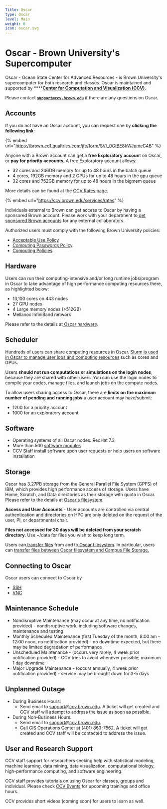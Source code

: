 ```yaml
---
Title: Oscar
type: Oscar
level: Main
weight: 0
icon: oscar.svg
---
```


# Oscar - Brown University's Supercomputer

Oscar - Ocean State Center for Advanced Resources - is Brown University's supercomputer for both research and classes. Oscar is maintained and supported by ****[**Center for Computation and Visualization \(CCV\)**](https://ccv.brown.edu/). 

Please contact [**`support@ccv.brown.edu`**](mailto:support@ccv.brown.edu) if there are any questions on Oscar.

## Accounts

 If you do not have an Oscar account, you can request one by **clicking the following link**:

{% embed url="https://brown.co1.qualtrics.com/jfe/form/SV\_0GtBE8kWJpmeG4B" %}

Anyone with a Brown account can get a **free Exploratory accoun**t on Oscar, or **pay for priority accounts**. A free Exploratory account allows:

* 32 cores and 246GB memory for up to 48 hours in the batch queue
* 4 cores, 192GB memory and 2 GPUs for up to 48 hours in the gpu queue
* 32 cores and 752GB memory for up to 48 hours in the bigmem queue

More details can be found at the [CCV Rates page](https://ccv.brown.edu/services/rates).

{% embed url="https://ccv.brown.edu/services/rates" %}

Individuals external to Brown can get access to Oscar by having a sponsored Brown account. Please work with your department to[ get sponsored Brown accounts](https://ithelp.brown.edu/kb/articles/request-a-brown-account-for-an-affiliate) for any external collaborators.

Authorized users must comply with the following Brown University policies:

* [Acceptable Use Policy](https://it.brown.edu/computing-policies/acceptable-use-policy) 
* [Computing Passwords Policy](http://www.brown.edu/information-technology/computing-policies/computing-passwords-policy). 
* [Computing Policies](https://it.brown.edu/computing-policies).

## Hardware

Users can run their computing-intensive and/or long runtime jobs/program in Oscar to take advantage of high performance computing resources there, as highlighted below:

* 13,100 cores on 443 nodes
* 27 GPU nodes
* 4 Large memory nodes \(&gt;512GB\)
* Mellanox InfiniBand network

Please refer to the details at[ Oscar hardware](system-overview.md). 

## Scheduler

Hundreds of users can share computing resources in Oscar.  [Slurm is used in Oscar to manage user jobs and computing resources](submitting-jobs/shared-machine.md) such as cores and GPUs.  

Users **should not run computations or simulations on the login nodes**, because they are shared with other users. You can use the login nodes to compile your codes, manage files, and launch jobs on the compute nodes.

To allow users sharing access to Oscar, there are **limits on the maximum number of pending and running jobs** a user account may have/submit:

* 1200 for a priority account
* 1000 for an exploratory account

## Software

* Operating systems of all Oscar nodes: RedHat 7.3
* More than 500 [software modules](software/modules.md)
* CCV Staff install software upon user requests or help users on software installation

## Storage

Oscar has 3.27PB storage from the General Parallel File System \(GPFS\) of IBM, which provides high performance access of storage. Users have Home, Scratch, and Data directories as their storage with quota  in Oscar. Please refer to the details at [Oscar's filesystem](managing-files/filesystem.md).

**Access and User Accounts** - User accounts are controlled via central authentication and directories on HPC are only deleted on the request of the user, PI, or departmental chair.

**Files not accessed for 30 days will be deleted from your scratch directory.** Use ~/data for files you wish to keep long term.

Users can[ transfer files](managing-files/filetransfer.md) from and to[ Oscar filesystem](managing-files/filesystem.md). In particular, users can [transfer files between Oscar filesystem and Campus File Storage.](managing-files/filetransfer-isilon.md) 

## Connecting to Oscar

Oscar users can connect to Oscar by

* [SSH](connecting-to-oscar/ssh/)
* [VNC](connecting-to-oscar/vnc.md)

## Maintenance Schedule

* Nondisruptive Maintenance \(may occur at any time, no notification provided\) - nondisruptive work, including software changes, maintenance and testing
* Monthly Scheduled Maintenance \(first Tuesday of the month, 8:00 am - 12:00 noon, no notification provided\) - no downtime expected, but there may be limited degradation of performance
* Unscheduled Maintenance - \(occurs very rarely, 4 week prior notification provided\) - CCV tries to avoid whenever possible; maximum 1 day downtime
* Major Upgrade Maintenance - \(occurs annually, 4 week prior notification provided\) - service may be brought down for 3-5 days

## Unplanned Outage

* During Business Hours:
  * Send email to [support@ccv.brown.edu](mailto:support@ccv.brown.edu). A ticket will get created and CCV staff will attempt to address the issue as soon as possible.
* During Non-Business Hours:
  * Send email to [support@ccv.brown.edu](mailto:support@ccv.brown.edu).
  * Call CIS Operations Center at \(401\) 863-7562. A ticket will get created and CCV staff will be contacted to address the issue.



## User and Research Support

CCV staff support for researchers seeking help with statistical modeling, machine learning, data mining, data visualization, computational biology, high-performance computing, and software engineering.

CCV staff provides tutorials on using Oscar for classes, groups and individual. Please check [CCV Events](https://events.brown.edu/ccv/all) for upcoming trainings and office hours.

CCV provides short videos \(coming soon\) for users to learn as well.

## 

